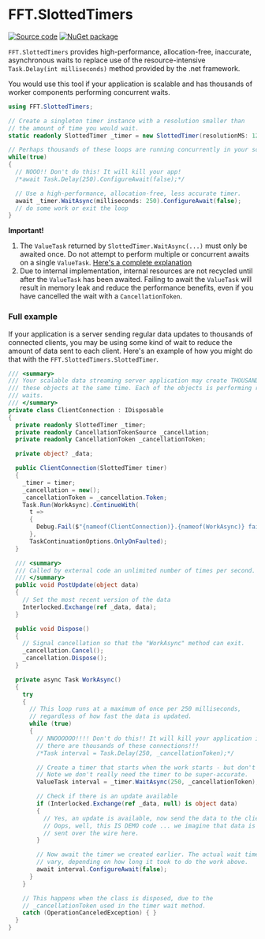 # FFT.SlottedTimers

[![Source code](https://img.shields.io/static/v1?style=flat&label=&message=Source%20Code&logo=read-the-docs&color=informational)](https://github.com/FastFinTech/FFT.SlottedTimers)
[![NuGet package](https://img.shields.io/nuget/v/FFT.COBS.svg)](https://nuget.org/packages/FFT.SlottedTimers)

`FFT.SlottedTimers` provides high-performance, allocation-free, inaccurate, asynchronous waits to replace use of the resource-intensive `Task.Delay(int milliseconds)` method provided by the .net framework.

You would use this tool if your application is scalable and has thousands of worker components performing concurrent waits.

```csharp
using FFT.SlottedTimers;

// Create a singleton timer instance with a resolution smaller than 
// the amount of time you would wait.
static readonly SlottedTimer _timer = new SlottedTimer(resolutionMS: 125);

// Perhaps thousands of these loops are running concurrently in your scalable application.
while(true)
{
  // NOOO!! Don't do this! It will kill your app!
  /*await Task.Delay(250).ConfigureAwait(false);*/

  // Use a high-performance, allocation-free, less accurate timer.
  await _timer.WaitAsync(milliseconds: 250).ConfigureAwait(false);
  // do some work or exit the loop
}
```

**Important!**

1. The `ValueTask` returned by `SlottedTimer.WaitAsync(...)`  must only be awaited once. Do not attempt to perform multiple or concurrent awaits on a single `ValueTask`. [Here's a complete explanation](https://devblogs.microsoft.com/dotnet/understanding-the-whys-whats-and-whens-of-valuetask/) 
1. Due to internal implementation, internal resources are not recycled until after the `ValueTask` has been awaited. Failing to await the `ValueTask` will result in memory leak and reduce the performance benefits, even if you have cancelled the wait with a `CancellationToken`.

### Full example

If your application is a server sending regular data updates to thousands of connected clients, you may be using some kind of wait to reduce the amount of data sent to each client. Here's an example of how you might do that with the `FFT.SlottedTimers.SlottedTimer`.

```csharp
/// <summary>
/// Your scalable data streaming server application may create THOUSANDS of
/// these objects at the same time. Each of the objects is performing regular
/// waits.
/// </summary>
private class ClientConnection : IDisposable
{
  private readonly SlottedTimer _timer;
  private readonly CancellationTokenSource _cancellation;
  private readonly CancellationToken _cancellationToken;

  private object? _data;

  public ClientConnection(SlottedTimer timer)
  {
    _timer = timer;
    _cancellation = new();
    _cancellationToken = _cancellation.Token;
    Task.Run(WorkAsync).ContinueWith(
      t =>
      {
        Debug.Fail($"{nameof(ClientConnection)}.{nameof(WorkAsync)} failed to complete.", t.Exception!.ToString());
      },
      TaskContinuationOptions.OnlyOnFaulted);
  }

  /// <summary>
  /// Called by external code an unlimited number of times per second.
  /// </summary>
  public void PostUpdate(object data)
  {
    // Set the most recent version of the data
    Interlocked.Exchange(ref _data, data);
  }

  public void Dispose()
  {
    // Signal cancellation so that the "WorkAsync" method can exit.
    _cancellation.Cancel();
    _cancellation.Dispose();
  }

  private async Task WorkAsync()
  {
    try
    {
      // This loop runs at a maximum of once per 250 milliseconds,
      // regardless of how fast the data is updated.
      while (true)
      {
        // NNOOOOOO!!!! Don't do this!! It will kill your application if
        // there are thousands of these connections!!!
        /*Task interval = Task.Delay(250, _cancellationToken);*/

        // Create a timer that starts when the work starts - but don't await it yet.
        // Note we don't really need the timer to be super-accurate.
        ValueTask interval = _timer.WaitAsync(250, _cancellationToken);

        // Check if there is an update available
        if (Interlocked.Exchange(ref _data, null) is object data)
        {
          // Yes, an update is available, now send the data to the client.
          // Oops, well, this IS DEMO code ... we imagine that data is being
          // sent over the wire here.
        }

        // Now await the timer we created earlier. The actual wait time will
        // vary, depending on how long it took to do the work above.
        await interval.ConfigureAwait(false);
      }
    }

    // This happens when the class is disposed, due to the
    // _cancellationToken used in the timer wait method.
    catch (OperationCanceledException) { }
  }
}
```

